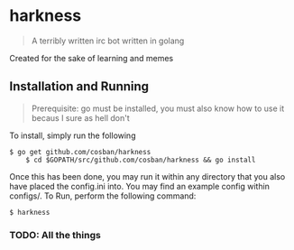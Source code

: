 # harkness
>A terribly written irc bot written in golang

Created for the sake of learning and memes

## Installation and Running
>Prerequisite: go must be installed, you must also know how to use it becaus I
sure as hell don't

To install, simply run the following

    $ go get github.com/cosban/harkness
		$ cd $GOPATH/src/github.com/cosban/harkness && go install

Once this has been done, you may run it within any directory that you also have
placed the config.ini into. You may find an example config within configs/. To
Run, perform the following command:

    $ harkness

### TODO: All the things
